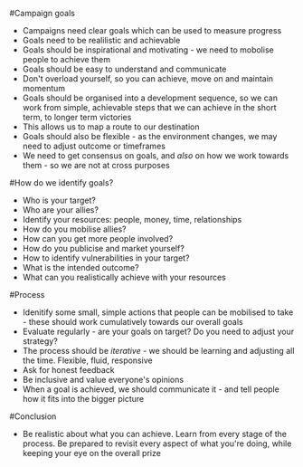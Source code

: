 #Campaign goals

* Campaigns need clear goals which can be used to measure progress
* Goals need to be realilistic and achievable
* Goals should be inspirational and motivating - we need to mobolise people to achieve them
* Goals should be easy to understand and communicate
* Don't overload yourself, so you can achieve, move on and maintain momentum
* Goals should be organised into a development sequence, so we can work from simple, achievable steps that we can achieve in the short term, to longer term victories
* This allows us to map a route to our destination
* Goals should also be flexible - as the environment changes, we may need to adjust outcome or timeframes
* We need to get consensus on goals, and *also* on how we work towards them - so we are not at cross purposes

#How do we identify goals?

* Who is your target?
* Who are your allies?
* Identify your resources: people, money, time, relationships
* How do you mobilise allies?
* How can you get more people involved?
* How do you publicise and market yourself?
* How to identify vulnerabilities in your target?
* What is the intended outcome?
* What can you realistically achieve with your resources

#Process

* Idenitify some small, simple actions that people can be mobilised to take - these should work cumulatively towards our overall goals
* Evaluate regularly - are your goals on target? Do you need to adjust your strategy?
* The process should be *iterative* - we should be learning and adjusting all the time. Flexible, fluid, responsive
* Ask for honest feedback
* Be inclusive and value everyone's opinions
* When a goal is achieved, we should communicate it - and tell people how it fits into the bigger picture

#Conclusion

* Be realistic about what you can achieve. Learn from every stage of the process. Be prepared to revisit every aspect of what you're doing, while keeping your eye on the overall prize
